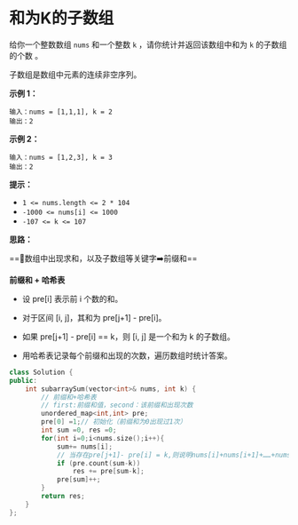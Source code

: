 # 和为K的子数组

给你一个整数数组 `nums` 和一个整数 `k` ，请你统计并返回该数组中和为 `k` 的子数组的个数 。

子数组是数组中元素的连续非空序列。

 

**示例 1：**

```
输入：nums = [1,1,1], k = 2
输出：2
```

**示例 2：**

```
输入：nums = [1,2,3], k = 3
输出：2
```

 

**提示：**

- `1 <= nums.length <= 2 * 104`
- `-1000 <= nums[i] <= 1000`
- `-107 <= k <= 107`



**思路：**

==🤔数组中出现求和，以及子数组等关键字➡️前缀和==

**前缀和 + 哈希表**

- 设 pre[i] 表示前 i 个数的和。

- 对于区间 [i, j]，其和为 pre[j+1] - pre[i]。

- 如果 pre[j+1] - pre[i] == k，则 [i, j] 是一个和为 k 的子数组。

- 用哈希表记录每个前缀和出现的次数，遍历数组时统计答案。

```c++
class Solution {
public:
    int subarraySum(vector<int>& nums, int k) {
        // 前缀和+哈希表
        // first:前缀和值，second：该前缀和出现次数
        unordered_map<int,int> pre;
        pre[0] =1;// 初始化（前缀和为0出现过1次）
        int sum =0, res =0;
        for(int i=0;i<nums.size();i++){
            sum+= nums[i];
            // 当存在pre[j+1]- pre[i] = k,则说明nums[i]+nums[i+1]+……+nums[j] = k
            if (pre.count(sum-k))
                res += pre[sum-k];
            pre[sum]++;
        }
        return res;
    }
};
```

